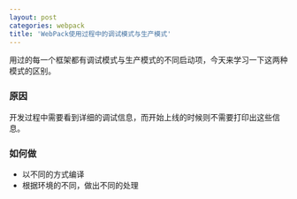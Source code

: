 ```yaml
---
layout: post
categories: webpack
title: 'WebPack使用过程中的调试模式与生产模式'
---
```


用过的每一个框架都有调试模式与生产模式的不同启动项，今天来学习一下这两种模式的区别。

### 原因

开发过程中需要看到详细的调试信息，而开始上线的时候则不需要打印出这些信息。

### 如何做

+ 以不同的方式编译
+ 根据环境的不同，做出不同的处理

# 
